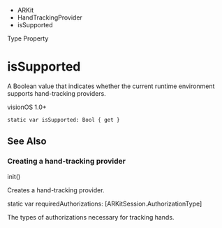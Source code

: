 

- ARKit
- HandTrackingProvider
-  isSupported 

Type Property

# isSupported

A Boolean value that indicates whether the current runtime environment supports hand-tracking providers.

visionOS 1.0+

``` source
static var isSupported: Bool { get }
```

## See Also

### Creating a hand-tracking provider

init()

Creates a hand-tracking provider.

static var requiredAuthorizations: [ARKitSession.AuthorizationType]

The types of authorizations necessary for tracking hands.

